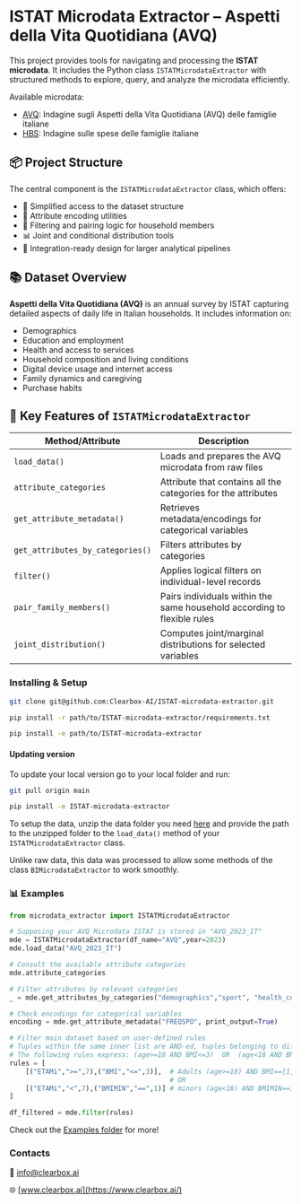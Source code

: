 # ISTAT Microdata Extractor – Aspetti della Vita Quotidiana (AVQ)

This project provides tools for navigating and processing the **ISTAT microdata**. It includes the Python class `ISTATMicrodataExtractor` with structured methods to explore, query, and analyze the microdata efficiently.

Available microdata:
- [AVQ](https://www.istat.it/microdati/aspetti-della-vita-quotidiana/): Indagine sugli Aspetti della Vita Quotidiana (AVQ) delle famiglie italiane
- [HBS](https://www.istat.it/microdati/indagine-sulle-spese-delle-famiglie-uso-pubblico/): Indagine sulle spese delle famiglie italiane

## 📦 Project Structure

The central component is the `ISTATMicrodataExtractor` class, which offers:

- 🚀 Simplified access to the dataset structure
- 🧠 Attribute encoding utilities
- 🔎 Filtering and pairing logic for household members
- 📊 Joint and conditional distribution tools
- 📁 Integration-ready design for larger analytical pipelines

## 📚 Dataset Overview

**Aspetti della Vita Quotidiana (AVQ)** is an annual survey by ISTAT capturing detailed aspects of daily life in Italian households. It includes information on:

- Demographics
- Education and employment
- Health and access to services
- Household composition and living conditions
- Digital device usage and internet access
- Family dynamics and caregiving
- Purchase habits

## 🧩 Key Features of `ISTATMicrodataExtractor`

| Method/Attribute                | Description                                                                |
|---------------------------------|----------------------------------------------------------------------------|
| `load_data()`                   | Loads and prepares the AVQ microdata from raw files                        |
| `attribute_categories`          | Attribute that contains all the categories for the attributes              |
| `get_attribute_metadata()`      | Retrieves metadata/encodings for categorical variables                     |
| `get_attributes_by_categories()`| Filters attributes by categories                                           |
| `filter()`                      | Applies logical filters on individual-level records                        |
| `pair_family_members()`         | Pairs individuals within the same household according to flexible rules    |
| `joint_distribution()`          | Computes joint/marginal distributions for selected variables               |


### Installing & Setup

```bash
git clone git@github.com:Clearbox-AI/ISTAT-microdata-extractor.git

pip install -r path/to/ISTAT-microdata-extractor/requirements.txt

pip install -e path/to/ISTAT-microdata-extractor
```

#### Updating version

To update your local version go to your local folder and run:

```bash
git pull origin main

pip install -e ISTAT-microdata-extractor
```

To setup the data, unzip the data folder you need [here](https://github.com/Clearbox-AI/ISTAT-microdata-extractor/tree/main/data) and provide the path to the unzipped folder to the `load_data()` method of your `ISTATMicrodataExtractor` class.

Unlike raw data, this data was processed to allow some methods of the class `BIMicrodataExtractor` to work smoothly.

### 📊 Examples
```python
from microdata_extractor import ISTATMicrodataExtractor

# Supposing your AVQ Microdata ISTAT is stored in "AVQ_2023_IT"
mde = ISTATMicrodataExtractor(df_name="AVQ",year=2023)
mde.load_data("AVQ_2023_IT")

# Consult the available attribute categories 
mde.attribute_categories

# Filter attributes by relevant categories
_ = mde.get_attributes_by_categories("demographics","sport", "health_conditions", condition="or")

# Check encodings for categorical variables
encoding = mde.get_attribute_metadata("FREQSPO", print_output=True)

# Filter main dataset based on user-defined rules
# Tuples within the same inner list are AND-ed, tuples belonging to different inner lists are OR-ed
# The following rules express: (age>=18 AND BMI<=3)  OR  (age<18 AND BMIMIN==1)
rules = [
    [("ETAMi",">=",7),("BMI","<=",3)],  # Adults (age>=18) AND BMI==[1,2,3]
                                        # OR
    [("ETAMi","<",7),("BMIMIN","==",1)] # minors (age<18) AND BMIMIN==1
]

df_filtered = mde.filter(rules)
```

Check out the [Examples folder](https://github.com/Clearbox-AI/ISTAT-microdata-extractor/tree/main/Examples) for more!

### Contacts

📧 info@clearbox.ai

🌐 [www.clearbox.ai](https://www.clearbox.ai/)